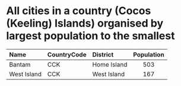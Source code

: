 # All cities in a country (Cocos (Keeling) Islands) organised by largest population to the smallest

| Name | CountryCode | District | Population |
| :--- | :--- | :--- | :---: |
|Bantam|CCK|Home Island|503|
|West Island|CCK|West Island|167|
